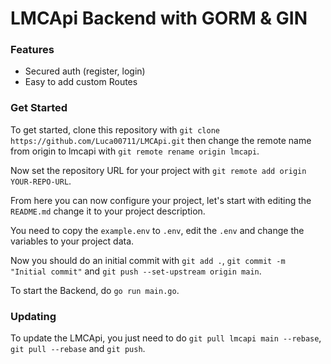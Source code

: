 # LMCApi Backend with GORM & GIN

### Features

- Secured auth (register, login)
- Easy to add custom Routes

### Get Started

To get started,
clone this repository with `git clone https://github.com/Luca00711/LMCApi.git`
then change the remote name from origin to lmcapi with
`git remote rename origin lmcapi`.

Now set the repository URL for your project with
`git remote add origin YOUR-REPO-URL`.

From here you can now configure your project, let's start with
editing the `README.md` change it to your project description.

You need to copy the `example.env` to `.env`, edit the `.env`
and change the variables to your project data.

Now you should do an initial commit with `git add .`, `git commit -m "Initial commit"`
and `git push --set-upstream origin main`.

To start the Backend, do `go run main.go`.

### Updating
To update the LMCApi, you just need to do `git pull lmcapi main --rebase`,  `git pull --rebase` and `git push`.